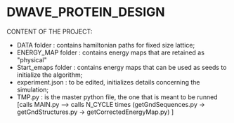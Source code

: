 # DWAVE_PROTEIN_DESIGN

CONTENT OF THE PROJECT:
- DATA folder        : contains hamiltonian paths for fixed size lattice;
- ENERGY_MAP folder  : contains energy maps that are retained as "physical"
- Start_emaps folder : contains energy maps that can be used as seeds to initialize the algorithm;
- experiment.json    : to be edited, initializes details concerning the simulation;
- TMP.py             : is the master python file, the one that is meant to be runned 
                      [calls MAIN.py --> calls N_CYCLE times (getGndSequences.py -> getGndStructures.py -> getCorrectedEnergyMap.py) ]
